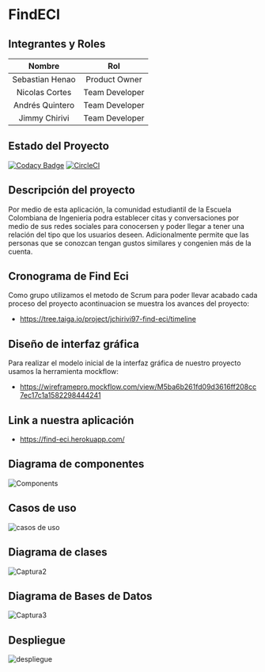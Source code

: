 # FindECI

## Integrantes y Roles

|     Nombre    |     Rol         |
|:--------------:|:-------------: |
|Sebastian Henao|Product Owner    |
|Nicolas Cortes |Team Developer   |
|Andrés Quintero|Team Developer   |
|Jimmy Chirivi  |Team Developer   |

## Estado del Proyecto
[![Codacy Badge](https://api.codacy.com/project/badge/Grade/1d786a743cf54409b03ec51ed51060ac)](https://app.codacy.com/app/JulianBenitez99/CVDS-Plataforma-Historial-Equipos?utm_source=github.com&utm_medium=referral&utm_content=cvds-squad/CVDS-Plataforma-Historial-Equipos&utm_campaign=Badge_Grade_Dashboard)
[![CircleCI](https://circleci.com/gh/cvds-squad/CVDS-Plataforma-Historial-Equipos.svg?style=svg)](https://circleci.com/gh/cvds-squad/CVDS-Plataforma-Historial-Equipos)

## Descripción del proyecto

Por medio de esta aplicación, la comunidad estudiantil de la Escuela Colombiana de Ingenieria podra establecer citas y conversaciones por medio de sus redes sociales para conocersen y poder llegar a tener una relación del tipo que los usuarios deseen. Adicionalmente permite que las personas que se conozcan tengan gustos similares y congenien más de la cuenta. 


## Cronograma de Find Eci

Como grupo utilizamos el metodo de Scrum para poder llevar acabado cada proceso del proyecto acontinuacion se muestra los avances del proyecto: 

- https://tree.taiga.io/project/jchirivi97-find-eci/timeline

## Diseño de interfaz gráfica 

Para realizar el modelo inicial de la interfaz gráfica de nuestro proyecto usamos la herramienta mockflow:

* https://wireframepro.mockflow.com/view/M5ba6b261fd09d3616ff208cc7ec17c1a1582298444241

## Link a nuestra aplicación 
* https://find-eci.herokuapp.com/

## Diagrama de componentes
![Components](https://user-images.githubusercontent.com/47215172/76792730-a981db00-6791-11ea-853a-ade23b1034a3.PNG)
## Casos de uso
![casos de uso](https://user-images.githubusercontent.com/48091585/77457227-64315f00-6dca-11ea-86f1-6ad2ed216b86.png)
##  Diagrama de clases
![Captura2](https://user-images.githubusercontent.com/48091585/76806427-5f0f5700-67af-11ea-927d-52e30347d101.PNG)
##  Diagrama de Bases de Datos
![Captura3](https://user-images.githubusercontent.com/48091585/76808987-5ae73780-67b7-11ea-9843-43d56ce2689e.PNG)
## Despliegue

![despliegue](https://user-images.githubusercontent.com/48091585/77484985-03ba1600-6dfa-11ea-97a7-550069c2801b.png)


